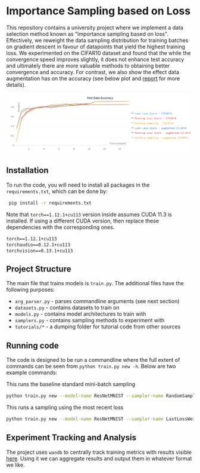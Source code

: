 # Importance Sampling based on Loss
This repository contains a university project where we implement a data selection method known as "Importance sampling based on loss".
Effectively, we reweight the data sampling distribution for training batches on gradient descent
in favour of datapoints that yield the highest training loss. We experimented on the CIFAR10 dataset and found that the
while the convergence speed improves slightly, it does not enhance test accuracy and ultimately there are more valuable
methods to obtaining better convergence and accuracy. For contrast, we also show the effect data augmentation has on the
accuracy (see below plot and [report](docs/report.pdf) for more details).

![test_data_accuracy](docs/test_data_accuracy.png)

## Installation
To run the code, you will need to install all packages in the `requirements.txt`, which can be done by:

```bash
 pip install -r requirements.txt
```

Note that `torch==1.12.1+cu113` version inside assumes CUDA 11.3 is installed. If using a different CUDA version, then replace
these dependencies with the corresponding ones.
```
torch==1.12.1+cu113
torchaudio==0.12.1+cu113
torchvision==0.13.1+cu113
```

## Project Structure
The main file that trains models is `train.py`. The additional files have the following purposes:
- `arg_parser.py` - parses commandline arguments (see next section)
- `datasets.py` - contains datasets to train on
- `models.py` - contains model architectures to train with
- `samplers.py` - contains sampling methods to experiment with
- `tutorials/*` - a dumping folder for tutorial code from other sources


## Running code
The code is designed to be run a commandline where the full extent of commands can be seen from `python train.py new -h`.
Below are two example commands:

This runs the baseline standard mini-batch sampling
```bash
python train.py new --model-name ResNetMNIST --sampler-name RandomSamplerBase --training-runs 3 --wandb
```

This runs a sampling using the most recent loss
```bash
python train.py new --model-name ResNetMNIST --sampler-name LastLossWeightedSampler --sampler-config "{'num_samples':10000, 'replacement':true}" --training-runs 3 --wandb
```

## Experiment Tracking and Analysis
The project uses `wandb` to centrally track training metrics with results visible [here](https://wandb.ai/ece-239-as/cs-260D).
Using it we can aggregate results and output them in whatever format we like.